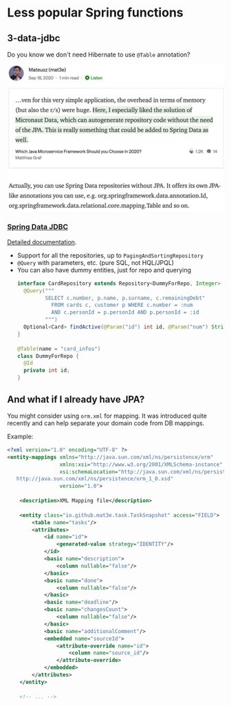 # Less popular Spring functions

## 3-data-jdbc

Do you know we don't need Hibernate to use `@Table` annotation?

[![Spring Data JDBC comment](./img/jdbc.png)](https://betterprogramming.pub/which-java-microservice-framework-should-you-choose-in-2020-4e306a478e58)

### [Spring Data JDBC](https://spring.io/projects/spring-data-jdbc)

[Detailed documentation](https://docs.spring.io/spring-data/jdbc/docs/current/reference/html/#reference).

* Support for all the repositories, up to `PagingAndSortingRepository`
* `@Query` with parameters, etc. (pure SQL, not HQL/JPQL)
* You can also have dummy entities, just for repo and querying
   ```java
   interface CardRepository extends Repository<DummyForRepo, Integer> {
     @Query("""
            SELECT c.number, p.name, p.surname, c.remainingDebt"
              FROM cards c, customer p WHERE c.number = :num
              AND c.personId = p.personId AND p.personId = :id
            """)
     Optional<Card> findActive(@Param("id") int id, @Param("num") String number);
   }
   
   @Table(name = "card_infos")
   class DummyForRepo {
     @Id
     private int id;
   }
   ```

## And what if I already have JPA?

You might consider using `orm.xml` for mapping. It was introduced quite recently and can help separate your domain code
from DB mappings.

Example:
```xml
<?xml version="1.0" encoding="UTF-8" ?>
<entity-mappings xmlns="http://java.sun.com/xml/ns/persistence/orm"
                 xmlns:xsi="http://www.w3.org/2001/XMLSchema-instance"
                 xsi:schemaLocation="http://java.sun.com/xml/ns/persistence/orm
   http://java.sun.com/xml/ns/persistence/orm_1_0.xsd"
                 version="1.0">

    <description>XML Mapping file</description>

    <entity class="io.github.mat3e.task.TaskSnapshot" access="FIELD">
        <table name="tasks"/>
        <attributes>
            <id name="id">
                <generated-value strategy="IDENTITY"/>
            </id>
            <basic name="description">
                <column nullable="false"/>
            </basic>
            <basic name="done">
                <column nullable="false"/>
            </basic>
            <basic name="deadline"/>
            <basic name="changesCount">
                <column nullable="false"/>
            </basic>
            <basic name="additionalComment"/>
            <embedded name="sourceId">
                <attribute-override name="id">
                    <column name="source_id"/>
                </attribute-override>
            </embedded>
        </attributes>
    </entity>

    <!-- ... -->
```

